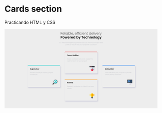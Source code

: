 # Cards section

Practicando HTML y CSS

![alt text](https://github.com/Behelit0906/card-section/blob/master/Screenshot%202022-06-17%20at%2012-45-08%20Four%20card%20feature%20section.png)
